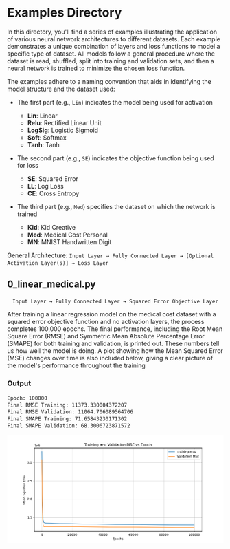 # Examples Directory

In this directory, you'll find a series of examples illustrating the application of various neural network architectures to different datasets. Each example demonstrates a unique combination of layers and loss functions to model a specific type of dataset. All models follow a general procedure where the dataset is read, shuffled, split into training and validation sets, and then a neural network is trained to minimize the chosen loss function.

The examples adhere to a naming convention that aids in identifying the model structure and the dataset used:
- The first part (e.g., `Lin`) indicates the model being used for activation
    -   **Lin**: Linear
    -   **Relu**: Rectified Linear Unit
    -   **LogSig**: Logistic Sigmoid
    -   **Soft**: Softmax
    -   **Tanh**: Tanh
 
- The second part (e.g., `SE`) indicates the objective function being used for loss
    -   **SE**: Squared Error
    -   **LL**: Log Loss
    -   **CE**: Cross Entropy

- The third part (e.g., `Med`) specifies the dataset on which the network is trained
    -   **Kid**: Kid Creative
    -   **Med**: Medical Cost Personal
    -   **MN**: MNIST Handwritten Digit


General Architecture: ``Input Layer → Fully Connected Layer → [Optional Activation Layer(s)] → Loss Layer``

## 0_linear_medical.py
<p align="center">
<code>Input Layer → Fully Connected Layer → Squared Error Objective Layer</code>
</p>

After training a linear regression model on the medical cost dataset with a squared error objective function and no activation layers,
the process completes 100,000 epochs. The final performance, including the Root Mean Square Error (RMSE) and Symmetric Mean Absolute Percentage
Error (SMAPE) for both training and validation, is printed out. These numbers tell us how well the model is doing. A plot showing how the Mean Squared 
Error (MSE) changes over time is also included below, giving a clear picture of the model's performance throughout the training

### Output
```plaintext
Epoch: 100000
Final RMSE Training: 11373.330004372207
Final RMSE Validation: 11064.706089564706
Final SMAPE Training: 71.65843230171302
Final SMAPE Validation: 68.3006723871572
```
<p align="center">
  <img src="../img/LinSEMed_1.png" alt="Training and Validation MSE Plot">
</p>


